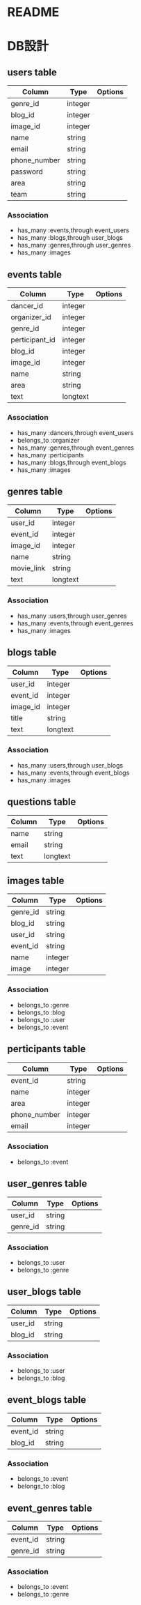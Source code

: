 # README

# DB設計

## users table
|Column|Type|Options|
|------|----|-------|
|genre_id|integer||
|blog_id|integer||
|image_id|integer||
|name|string||
|email|string||
|phone_number|string||
|password|string||
|area|string||
|team|string||

### Association
- has_many :events,through event_users
- has_many :blogs,through user_blogs
- has_many :genres,through user_genres
- has_many :images

## events table
|Column|Type|Options|
|------|----|-------|
|dancer_id|integer||
|organizer_id|integer||
|genre_id|integer||
|perticipant_id|integer||
|blog_id|integer||
|image_id|integer||
|name|string||
|area|string||
|text|longtext||

### Association
- has_many :dancers,through event_users
- belongs_to :organizer
- has_many :genres,through event_genres
- has_many :perticipants
- has_many :blogs,through event_blogs
- has_many :images

## genres table
|Column|Type|Options|
|------|----|-------|
|user_id|integer||
|event_id|integer||
|image_id|integer||
|name|string||
|movie_link|string||
|text|longtext||

### Association
- has_many :users,through user_genres
- has_many :events,through event_genres
- has_many :images

## blogs table
|Column|Type|Options|
|------|----|-------|
|user_id|integer||
|event_id|integer||
|image_id|integer||
|title|string||
|text|longtext||

### Association
- has_many :users,through user_blogs
- has_many :events,through event_blogs
- has_many :images

## questions table
|Column|Type|Options|
|------|----|-------|
|name|string||
|email|string||
|text|longtext||

## images table
|Column|Type|Options|
|------|----|-------|
|genre_id|string||
|blog_id|string||
|user_id|string||
|event_id|string||
|name|integer||
|image|integer||

### Association
- belongs_to :genre
- belongs_to :blog
- belongs_to :user
- belongs_to :event

## perticipants table
|Column|Type|Options|
|------|----|-------|
|event_id|string||
|name|integer||
|area|integer||
|phone_number|integer||
|email|integer||

### Association
- belongs_to :event


## user_genres table
|Column|Type|Options|
|------|----|-------|
|user_id|string||
|genre_id|string||

### Association
- belongs_to :user
- belongs_to :genre

## user_blogs table
|Column|Type|Options|
|------|----|-------|
|user_id|string||
|blog_id|string||

### Association
- belongs_to :user
- belongs_to :blog

## event_blogs table
|Column|Type|Options|
|------|----|-------|
|event_id|string||
|blog_id|string||

### Association
- belongs_to :event
- belongs_to :blog

## event_genres table
|Column|Type|Options|
|------|----|-------|
|event_id|string||
|genre_id|string||

### Association
- belongs_to :event
- belongs_to :genre

